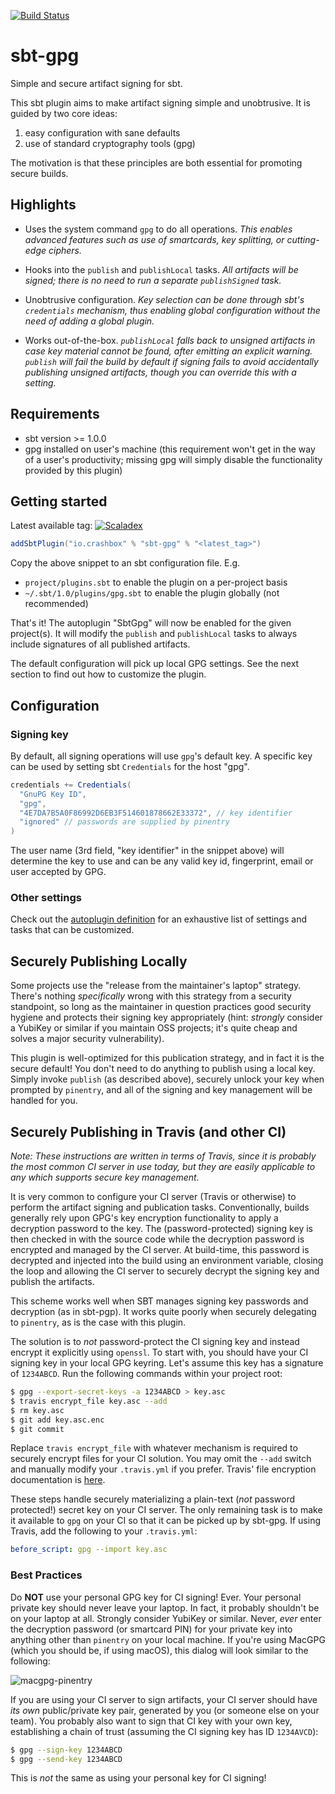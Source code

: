 [![Build Status](https://travis-ci.org/jodersky/sbt-gpg.svg?branch=master)](https://travis-ci.org/jodersky/sbt-gpg)

# sbt-gpg

Simple and secure artifact signing for sbt.

This sbt plugin aims to make artifact signing simple and
unobtrusive. It is guided by two core ideas:

1. easy configuration with sane defaults
2. use of standard cryptography tools (gpg)

The motivation is that these principles are both essential for
promoting secure builds.

## Highlights

- Uses the system command `gpg` to do all operations. *This enables
  advanced features such as use of smartcards, key splitting, or cutting-edge
  ciphers.*

- Hooks into the `publish` and `publishLocal` tasks. *All artifacts
  will be signed; there is no need to run a separate `publishSigned`
  task.*

- Unobtrusive configuration. *Key selection can be done through sbt's
  `credentials` mechanism, thus enabling global configuration without
  the need of adding a global plugin.*

- Works out-of-the-box. *`publishLocal` falls back to unsigned artifacts
  in case key material cannot be found, after emitting an explicit
  warning. `publish` will fail the build by default if signing fails to avoid accidentally publishing unsigned artifacts, though you can override this with a setting.*
  
## Requirements

- sbt version >= 1.0.0
- gpg installed on user's machine (this requirement won't get in the
  way of a user's productivity; missing gpg will simply disable the
  functionality provided by this plugin)

## Getting started
Latest available tag: [![Scaladex](https://index.scala-lang.org/jodersky/sbt-gpg/latest.svg)](https://index.scala-lang.org/jodersky/sbt-gpg)
```sbt
addSbtPlugin("io.crashbox" % "sbt-gpg" % "<latest_tag>")
```
Copy the above snippet to an sbt configuration file. E.g.

- `project/plugins.sbt` to enable the plugin on a per-project basis
- `~/.sbt/1.0/plugins/gpg.sbt` to enable the plugin globally (not recommended)

That's it! The autoplugin "SbtGpg" will now be enabled for the given
project(s). It will modify the `publish` and `publishLocal` tasks to
always include signatures of all published artifacts.

The default configuration will pick up local GPG settings. See the
next section to find out how to customize the plugin.

## Configuration

### Signing key
By default, all signing operations will use `gpg`'s default key. A
specific key can be used by setting sbt `Credentials` for the host
"gpg".

```sbt
credentials += Credentials(
  "GnuPG Key ID",
  "gpg",
  "4E7DA7B5A0F86992D6EB3F514601878662E33372", // key identifier
  "ignored" // passwords are supplied by pinentry
)
```

The user name (3rd field, "key identifier" in the snippet above) will
determine the key to use and can be any valid key id, fingerprint,
email or user accepted by GPG.

### Other settings
Check out the [autoplugin definition](src/main/scala/SbtGpg.scala) for
an exhaustive list of settings and tasks that can be customized.

## Securely Publishing Locally

Some projects use the "release from the maintainer's laptop" strategy. There's nothing *specifically* wrong with this strategy from a security standpoint, so long as the maintainer in question practices good security hygiene and protects their signing key appropriately (hint: *strongly* consider a YubiKey or similar if you maintain OSS projects; it's quite cheap and solves a major security vulnerability).

This plugin is well-optimized for this publication strategy, and in fact it is the secure default! You don't need to do anything to publish using a local key. Simply invoke `publish` (as described above), securely unlock your key when prompted by `pinentry`, and all of the signing and key management will be handled for you.

## Securely Publishing in Travis (and other CI)

*Note: These instructions are written in terms of Travis, since it is probably the most common CI server in use today, but they are easily applicable to any which supports secure key management.*

It is very common to configure your CI server (Travis or otherwise) to perform the artifact signing and publication tasks. Conventionally, builds generally rely upon GPG's key encryption functionality to apply a decryption password to the key. The (password-protected) signing key is then checked in with the source code while the decryption password is encrypted and managed by the CI server. At build-time, this password is decrypted and injected into the build using an environment variable, closing the loop and allowing the CI server to securely decrypt the signing key and publish the artifacts.

This scheme works well when SBT manages signing key passwords and decryption (as in sbt-pgp). It works quite poorly when securely delegating to `pinentry`, as is the case with this plugin.

The solution is to *not* password-protect the CI signing key and instead encrypt it explicitly using `openssl`. To start with, you should have your CI signing key in your local GPG keyring. Let's assume this key has a signature of `1234ABCD`. Run the following commands within your project root:

```bash
$ gpg --export-secret-keys -a 1234ABCD > key.asc
$ travis encrypt_file key.asc --add
$ rm key.asc
$ git add key.asc.enc
$ git commit
```

Replace `travis encrypt_file` with whatever mechanism is required to securely encrypt files for your CI solution. You may omit the `--add` switch and manually modify your `.travis.yml` if you prefer. Travis' file encryption documentation is [here](https://docs.travis-ci.com/user/encrypting-files/).

These steps handle securely materializing a plain-text (*not* password protected!) secret key on your CI server. The only remaining task is to make it available to `gpg` on your CI so that it can be picked up by sbt-gpg. If using Travis, add the following to your `.travis.yml`:

```yaml
before_script: gpg --import key.asc
```

### Best Practices

Do **NOT** use your personal GPG key for CI signing! Ever. Your personal private key should never leave your laptop. In fact, it probably shouldn't be on your laptop at all. Strongly consider YubiKey or similar. Never, *ever* enter the decryption password (or smartcard PIN) for your private key into anything other than `pinentry` on your local machine. If you're using MacGPG (which you should be, if using macOS), this dialog will look similar to the following:

![macgpg-pinentry](https://i.imgur.com/ciol75g.png)

If you are using your CI server to sign artifacts, your CI server should have *its own* public/private key pair, generated by you (or someone else on your team). You probably also want to sign that CI key with your own key, establishing a chain of trust (assuming the CI signing key has ID `1234AVCD`):

```bash
$ gpg --sign-key 1234ABCD
$ gpg --send-key 1234ABCD
```

This is *not* the same as using your personal key for CI signing!
